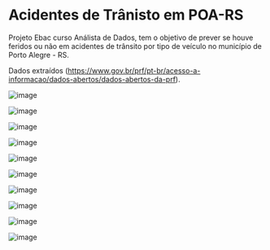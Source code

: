 # Acidentes de Trânisto em POA-RS

Projeto Ebac curso Análista de Dados, tem o objetivo de prever se houve feridos ou não em acidentes de trânsito por tipo de veículo no município de Porto Alegre - RS. 

Dados extraídos (https://www.gov.br/prf/pt-br/acesso-a-informacao/dados-abertos/dados-abertos-da-prf).

![image](https://github.com/user-attachments/assets/d649187d-af51-49e0-bf72-5e8ff329cfd5)

![image](https://github.com/user-attachments/assets/ec156210-329d-411f-a18a-0352815f1780)

![image](https://github.com/user-attachments/assets/23ec5851-403f-4f78-b503-d79caf6090ad)

![image](https://github.com/user-attachments/assets/cd9055ad-3713-46c5-8378-b72e6a93e8db)

![image](https://github.com/user-attachments/assets/23b251af-34b3-4a0a-aa23-02a97aad3533)

![image](https://github.com/user-attachments/assets/28c4b5dc-290a-47dc-98bd-4df1a61798d7)

![image](https://github.com/user-attachments/assets/913690c5-0ead-4bf9-9e79-2ed4a3411275)

![image](https://github.com/user-attachments/assets/ab926e54-85de-4c83-86ff-fb84edc3accf)

![image](https://github.com/user-attachments/assets/e5034c0a-57f7-47f9-b1fd-b6e8c8140eea)

![image](https://github.com/user-attachments/assets/27429e1d-7cb2-4a51-a64a-b5446bcbad58)

